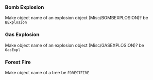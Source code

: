 ### Bomb Explosion
Make object name of an explosion object (Misc/BOMBEXPLOSION)? be `BExplosion`


### Gas Explosion
Make object name of an explosion object (Misc/GASEXPLOSION)? be `GasExpl`


### Forest Fire
Make object name of a tree be `FORESTFIRE`
